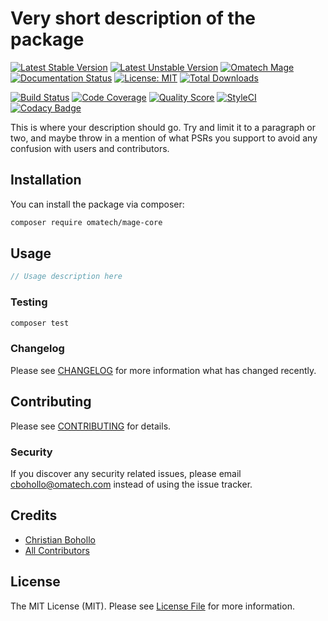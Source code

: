 # Very short description of the package

[![Latest Stable Version](https://poser.pugx.org/omatech/mage-core/v/stable)](https://packagist.org/packages/omatech/mage-core)
[![Latest Unstable Version](https://poser.pugx.org/omatech/mage-core/v/unstable)](https://packagist.org/packages/omatech/mage-core)
[![Omatech Mage](https://img.shields.io/badge/omatech-mage-blue)](https://github.com/omatech/mage-core)
[![Documentation Status](https://readthedocs.org/projects/mage-core/badge/?version=latest)](https://mage-core.readthedocs.io/en/latest/?badge=latest)
[![License: MIT](https://img.shields.io/packagist/l/omatech/mage-core)](https://opensource.org/licenses/MIT)
[![Total Downloads](https://img.shields.io/packagist/dt/omatech/mage-core.svg)](https://packagist.org/packages/omatech/mage-core)

[![Build Status](https://img.shields.io/travis/omatech/mage-core/master.svg)](https://travis-ci.org/omatech/mage-core)
[![Code Coverage](https://scrutinizer-ci.com/g/omatech/mage-core/badges/coverage.png?b=master)](https://scrutinizer-ci.com/g/omatech/mage-core/?branch=master)
[![Quality Score](https://img.shields.io/scrutinizer/g/omatech/mage-core.svg)](https://scrutinizer-ci.com/g/omatech/mage-core)
[![StyleCI](https://github.styleci.io/repos/213258052/shield?branch=master&style=flat)](https://github.styleci.io/repos/213258052)
[![Codacy Badge](https://api.codacy.com/project/badge/Grade/557b93e5d9d54109a0eadd4957ec77b7)](https://www.codacy.com/manual/christian-omatech/mage-core?utm_source=github.com&amp;utm_medium=referral&amp;utm_content=omatech/mage-core&amp;utm_campaign=Badge_Grade)

This is where your description should go. Try and limit it to a paragraph or two, and maybe throw in a mention of what PSRs you support to avoid any confusion with users and contributors.

## Installation

You can install the package via composer:

```bash
composer require omatech/mage-core
```

## Usage

``` php
// Usage description here
```

### Testing

``` bash
composer test
```

### Changelog

Please see [CHANGELOG](CHANGELOG.md) for more information what has changed recently.

## Contributing

Please see [CONTRIBUTING](CONTRIBUTING.md) for details.

### Security

If you discover any security related issues, please email cbohollo@omatech.com instead of using the issue tracker.

## Credits

- [Christian Bohollo](https://github.com/omatech)
- [All Contributors](../../contributors)

## License

The MIT License (MIT). Please see [License File](LICENSE.md) for more information.
